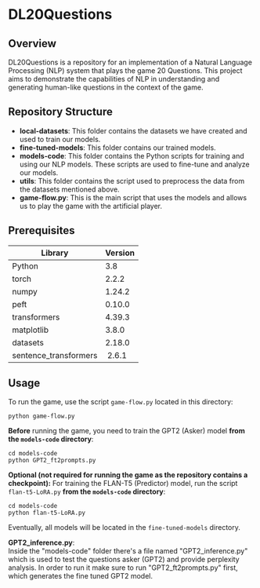 # DL20Questions

## Overview
DL20Questions is a repository for an implementation of a Natural Language Processing (NLP) system that plays the game 20 Questions. This project aims to demonstrate the capabilities of NLP in understanding and generating human-like questions in the context of the game.

## Repository Structure
- **local-datasets**: This folder contains the datasets we have created and used to train our models.
- **fine-tuned-models**: This folder contains our trained models.
- **models-code**: This folder contains the Python scripts for training and using our NLP models. These scripts are used to fine-tune and analyze our models.
- **utils**: This folder contains the script used to preprocess the data from the datasets mentioned above.
- **game-flow.py**: This is the main script that uses the models and allows us to play the game with the artificial player.

## Prerequisites
|Library         | Version |
|----------------------|----|
|Python|  3.8  |
|torch|  2.2.2 |
|numpy|  1.24.2 |
|peft|  0.10.0 |
|transformers|  4.39.3 |
|matplotlib|  3.8.0 |
|datasets|  2.18.0 |
|sentence_transformers| 2.6.1 |

## Usage
To run the game, use the script ```game-flow.py``` located in this directory:
```Shell
python game-flow.py
```

**Before** running the game, you need to train the GPT2 (Asker) model **from the ```models-code``` directory**:  
```Shell
cd models-code
python GPT2_ft2prompts.py
```

**Optional (not required for running the game as the repository contains a checkpoint):** For training the FLAN-T5 (Predictor) model, run the script ```flan-t5-LoRA.py``` **from the ```models-code``` directory**:
```Shell
cd models-code
python flan-t5-LoRA.py
```

Eventually, all models will be located in the ```fine-tuned-models``` directory.  

**GPT2_inference.py**:  
Inside the "models-code" folder there's a file named "GPT2_inference.py" which is used to test the questions asker (GPT2) and provide perplexity analysis. In order to run it make sure to run "GPT2_ft2prompts.py" first, which generates the fine tuned GPT2 model.
